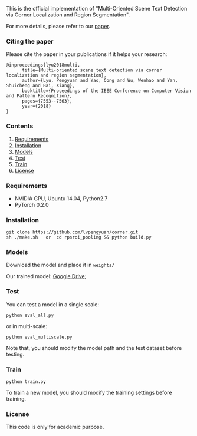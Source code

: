 This is the official implementation of "Multi-Oriented Scene Text Detection via Corner Localization and Region Segmentation".

For more details, please refer to our [paper](https://arxiv.org/abs/1802.08948). 

### Citing the paper

Please cite the paper in your publications if it helps your research:
```
@inproceedings{lyu2018multi,
      title={Multi-oriented scene text detection via corner localization and region segmentation},
      author={Lyu, Pengyuan and Yao, Cong and Wu, Wenhao and Yan, Shuicheng and Bai, Xiang},
      booktitle={Proceedings of the IEEE Conference on Computer Vision and Pattern Recognition},
      pages={7553--7563},
      year={2018}
}
``` 
### Contents

1. [Requirements](#requirements)
2. [Installation](#installation)
3. [Models](#models)
4. [Test](#test)
5. [Train](#train)
6. [License](#license)

### Requirements
- NVIDIA GPU, Ubuntu 14.04, Python2.7
- PyTorch 0.2.0

### Installation

```
git clone https://github.com/lvpengyuan/corner.git
sh ./make.sh   or  cd rpsroi_pooling && python build.py
```

### Models
Download the model and place it in ```weights/```

Our trained model:
[Google Drive](https://drive.google.com/open?id=159kPFUtFddvRxQqMm4ewv8UIZ91-Y8oT);

### Test

You can test a model in a single scale:
```
python eval_all.py
```
or in multi-scale: 
```
python eval_multiscale.py
```
Note that, you should modify the model path and the test dataset before testing. 

### Train
```
python train.py
```
To train a new model, you should modify the training settings before training.


### License
This code is only for academic purpose.

